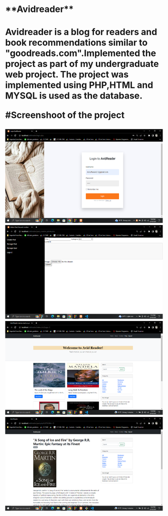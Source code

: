 <h1>**Avidreader** <h1>

Avidreader is a blog for readers and book recommendations similar to "goodreads.com".Implemented the project as part of my undergraduate web project. The project was implemented using PHP,HTML and MYSQL is used as the database.

#**Screenshoot** of the project

<img src="ProjectDemoImages\Screenshot (25).png" height=300>
<img src="ProjectDemoImages\Screenshot (26).png" height=300>
<img src="ProjectDemoImages\Screenshot (31).png" height=300>
<img src="ProjectDemoImages\Screenshot (33).png" height=300>
